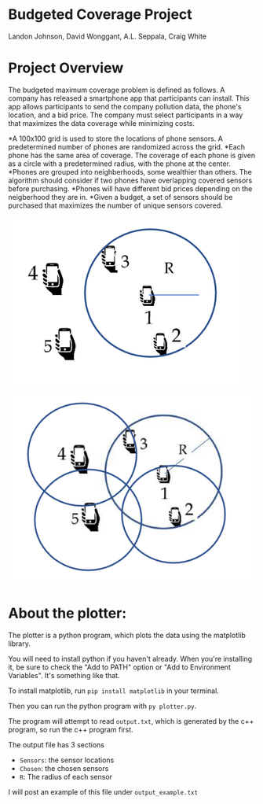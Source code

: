 # Budgeted Coverage Project
Landon Johnson,
David Wonggant,
A.L. Seppala,
Craig White

# Project Overview
The budgeted maximum coverage problem is defined as follows. A company has released a smartphone app that participants can install.
This app allows participants to send the company pollution data, the phone's location, and a bid price.
The company must select participants in a way that maximizes the data coverage while minimizing costs.

*A 100x100 grid is used to store the locations of phone sensors. A predetermined number of phones are randomized across the grid.
*Each phone has the same area of coverage. The coverage of each phone is given as a circle with a predetermined radius, with the phone at the center.
*Phones are grouped into neighberhoods, some wealthier than others. The algorithm should consider if two phones have overlapping covered sensors before purchasing.
*Phones will have different bid prices depending on the neigberhood they are in.
*Given a budget, a set of sensors should be purchased that maximizes the number of unique sensors covered.

![picture alt](https://github.com/SuperLan11/BudgetedCoverage/blob/master/Coverage1.jpeg)
![picture alt](https://github.com/SuperLan11/BudgetedCoverage/blob/master/Coverage2.jpeg)


# About the plotter:
The plotter is a python program, which plots the data using the matplotlib library.

You will need to install python if you haven't already.  When you're installing it, be sure to check the "Add to PATH" option or "Add to Environment Variables".  It's something like that.

To install matplotlib, run `pip install matplotlib` in your terminal.

Then you can run the python program with `py plotter.py`.

The program will attempt to read `output.txt`, which is generated by the c++ program, so run the c++ program first.

The output file has 3 sections
- `Sensors`: the sensor locations
- `Chosen`: the chosen sensors
- `R`: The radius of each sensor

I will post an example of this file under `output_example.txt`

